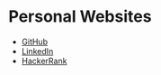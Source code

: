 # Personal Websites
- [GitHub](https://github.com/JLisoski)  
- [LinkedIn](https://www.linkedin.com/in/joshualisoski/)  
- [HackerRank](https://www.hackerrank.com/JLisoski)  